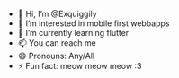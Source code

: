 - 👋 Hi, I’m @Exquiggily
- 👀 I’m interested in mobile first webbapps
- 🌱 I’m currently learning flutter
- 📫 You can reach me 
- 😄 Pronouns: Any/All
- ⚡ Fun fact: meow meow meow :3

<!---
Exquiggily/Exquiggily is a ✨ special ✨ repository because its `README.md` (this file) appears on your GitHub profile.
You can click the Preview link to take a look at your changes.
--->
